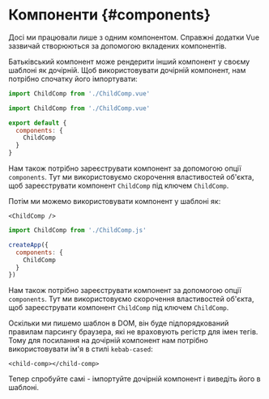 # Компоненти {#components}

Досі ми працювали лише з одним компонентом. Справжні додатки Vue зазвичай створюються за допомогою вкладених компонентів.

Батьківський компонент може рендерити інший компонент у своєму шаблоні як дочірній. Щоб використовувати дочірній компонент, нам потрібно спочатку його імпортувати:

<div class="composition-api">
<div class="sfc">

```js
import ChildComp from './ChildComp.vue'
```

</div>
</div>

<div class="options-api">
<div class="sfc">

```js
import ChildComp from './ChildComp.vue'

export default {
  components: {
    ChildComp
  }
}
```

Нам також потрібно зареєструвати компонент за допомогою опції `components`. Тут ми використовуємо скорочення властивостей об'єкта, щоб зареєструвати компонент `ChildComp` під ключем `ChildComp`.

</div>
</div>

<div class="sfc">

Потім ми можемо використовувати компонент у шаблоні як:

```vue-html
<ChildComp />
```

</div>

<div class="html">

```js
import ChildComp from './ChildComp.js'

createApp({
  components: {
    ChildComp
  }
})
```

Нам також потрібно зареєструвати компонент за допомогою опції `components`. Тут ми використовуємо скорочення властивостей об'єкта, щоб зареєструвати компонент `ChildComp` під ключем `ChildComp`.

Оскільки ми пишемо шаблон в DOM, він буде підпорядкований правилам парсингу браузера, які не враховують регістр для імен тегів. Тому для посилання на дочірній компонент нам потрібно використовувати ім'я в стилі `kebab-cased`:

```vue-html
<child-comp></child-comp>
```

</div>


Тепер спробуйте самі - імпортуйте дочірній компонент і виведіть його в шаблоні.
